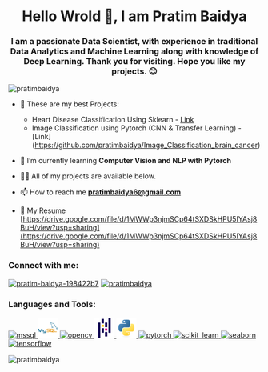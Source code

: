 <h1 align="center">Hello Wrold 👋, I am Pratim Baidya</h1>
<h3 align="center">I am a passionate Data Scientist, with experience in traditional Data Analytics and Machine Learning along with knowledge of Deep Learning. Thank you for visiting. Hope you like my projects. 😊</h3>

<p align="left"> <img src="https://komarev.com/ghpvc/?username=pratimbaidya&label=Profile%20views&color=0e75b6&style=flat" alt="pratimbaidya" /> </p>

- 🔭 These are my best Projects:
    * Heart Disease Classification Using Sklearn - [Link](https://github.com/pratimbaidya/Heart-Disease-Classification)
    * Image Classification using Pytorch (CNN & Transfer Learning) - [Link] (https://github.com/pratimbaidya/Image_Classification_brain_cancer)

- 🌱 I’m currently learning **Computer Vision and NLP with Pytorch**

- 👨‍💻 All of my projects are available below.

- 📫 How to reach me **pratimbaidya6@gmail.com**

- 📄 My Resume [https://drive.google.com/file/d/1MWWp3njmSCp64tSXDSkHPU5IYAsj8BuH/view?usp=sharing](https://drive.google.com/file/d/1MWWp3njmSCp64tSXDSkHPU5IYAsj8BuH/view?usp=sharing)

<h3 align="left">Connect with me:</h3>
<p align="left">
<a href="https://linkedin.com/in/pratim-baidya-198422b7" target="blank"><img align="center" src="https://raw.githubusercontent.com/rahuldkjain/github-profile-readme-generator/master/src/images/icons/Social/linked-in-alt.svg" alt="pratim-baidya-198422b7" height="30" width="40" /></a>
<a href="https://kaggle.com/pratimbaidya" target="blank"><img align="center" src="https://raw.githubusercontent.com/rahuldkjain/github-profile-readme-generator/master/src/images/icons/Social/kaggle.svg" alt="pratimbaidya" height="30" width="40" /></a>
</p>

<h3 align="left">Languages and Tools:</h3>
<p align="left"> <a href="https://www.microsoft.com/en-us/sql-server" target="_blank" rel="noreferrer"> <img src="https://www.svgrepo.com/show/303229/microsoft-sql-server-logo.svg" alt="mssql" width="40" height="40"/> </a> <a href="https://www.mysql.com/" target="_blank" rel="noreferrer"> <img src="https://raw.githubusercontent.com/devicons/devicon/master/icons/mysql/mysql-original-wordmark.svg" alt="mysql" width="40" height="40"/> </a> <a href="https://opencv.org/" target="_blank" rel="noreferrer"> <img src="https://www.vectorlogo.zone/logos/opencv/opencv-icon.svg" alt="opencv" width="40" height="40"/> </a> <a href="https://pandas.pydata.org/" target="_blank" rel="noreferrer"> <img src="https://raw.githubusercontent.com/devicons/devicon/2ae2a900d2f041da66e950e4d48052658d850630/icons/pandas/pandas-original.svg" alt="pandas" width="40" height="40"/> </a> <a href="https://www.python.org" target="_blank" rel="noreferrer"> <img src="https://raw.githubusercontent.com/devicons/devicon/master/icons/python/python-original.svg" alt="python" width="40" height="40"/> </a> <a href="https://pytorch.org/" target="_blank" rel="noreferrer"> <img src="https://www.vectorlogo.zone/logos/pytorch/pytorch-icon.svg" alt="pytorch" width="40" height="40"/> </a> <a href="https://scikit-learn.org/" target="_blank" rel="noreferrer"> <img src="https://upload.wikimedia.org/wikipedia/commons/0/05/Scikit_learn_logo_small.svg" alt="scikit_learn" width="40" height="40"/> </a> <a href="https://seaborn.pydata.org/" target="_blank" rel="noreferrer"> <img src="https://seaborn.pydata.org/_images/logo-mark-lightbg.svg" alt="seaborn" width="40" height="40"/> </a> <a href="https://www.tensorflow.org" target="_blank" rel="noreferrer"> <img src="https://www.vectorlogo.zone/logos/tensorflow/tensorflow-icon.svg" alt="tensorflow" width="40" height="40"/> </a> </p>

<p><img align="center" src="https://github-readme-stats.vercel.app/api/top-langs?username=pratimbaidya&show_icons=true&locale=en&layout=compact" alt="pratimbaidya" /></p>
